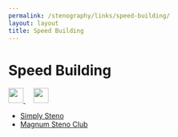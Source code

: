 ```yaml
---
permalink: /stenography/links/speed-building/
layout: layout
title: Speed Building
---
```


<div class="center">

   <h1>Speed Building</h1>
   
   <a href="https://github.com/StevenTammen/steventammen.github.io/edit/master/pages/stenography/links/speed-building.md" target="_blank">
     <img src="https://steventammen.github.io/assets/images/GitHub.png" height="30" width="30">
   </a> &nbsp; &nbsp;
   
   <a href="http://prose.io/#StevenTammen/steventammen.github.io/edit/master/pages/stenography/links/speed-building.md" target="_blank">
     <img src="https://steventammen.github.io/assets/images/Prose.png" height="30" width="30">
   </a>
   
</div>

- [Simply Steno](http://www.simplysteno.com/index.html)
- [Magnum Steno Club](http://magnumsteno.com/cart/index.php?main_page=product_info&products_id=9)
